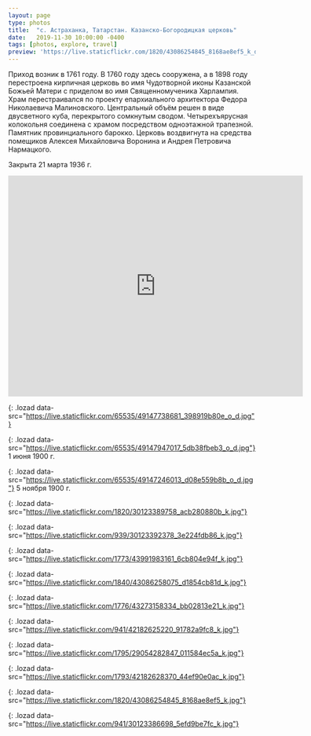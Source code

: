 ```yaml
---
layout: page
type: photos
title:  "с. Астраханка, Татарстан. Казанско-Богородицкая церковь"
date:   2019-11-30 10:00:00 -0400
tags: [photos, explore, travel]
preview: 'https://live.staticflickr.com/1820/43086254845_8168ae8ef5_k_d.jpg'
---
```


Приход возник в 1761 году. В 1760 году здесь сооружена, а в 1898 году перестроена кирпичная церковь во имя Чудотворной иконы Казанской Божьей Матери с приделом во имя Священномученика Харлампия. Храм перестраивался по проекту епархиального архитектора Федора Николаевича Малиновского. Центральный объём решен в виде двусветного куба, перекрытого сомкнутым сводом. Четырехъярусная колокольня соединена с храмом посредством одноэтажной трапезной. Памятник провинциального барокко. Церковь воздвигнута на средства помещиков Алексея Михайловича Воронина и Андрея Петровича Нармацкого.

Закрыта 21 марта 1936 г.

<iframe src="https://www.google.com/maps/embed?pb=!1m14!1m12!1m3!1d7589.77971037981!2d49.26064504842999!3d55.47947028087606!2m3!1f0!2f0!3f0!3m2!1i1024!2i768!4f13.1!5e1!3m2!1sen!2sca!4v1575141072237!5m2!1sen!2sca" width="600" height="450" frameborder="0" style="border:0" allowfullscreen="" class="post-map"></iframe>

![](){: .lozad data-src="https://live.staticflickr.com/65535/49147738681_398919b80e_o_d.jpg"}

![](){: .lozad data-src="https://live.staticflickr.com/65535/49147947017_5db38fbeb3_o_d.jpg"}
1 июня 1900 г.

![](){: .lozad data-src="https://live.staticflickr.com/65535/49147246013_d08e559b8b_o_d.jpg"}
5 ноября 1900 г.

![](){: .lozad data-src="https://live.staticflickr.com/1820/30123389758_acb280880b_k.jpg"}

![](){: .lozad data-src="https://live.staticflickr.com/939/30123392378_3e224fdb86_k.jpg"}

![](){: .lozad data-src="https://live.staticflickr.com/1773/43991983161_6cb804e94f_k.jpg"}

![](){: .lozad data-src="https://live.staticflickr.com/1840/43086258075_d1854cb81d_k.jpg"}

![](){: .lozad data-src="https://live.staticflickr.com/1776/43273158334_bb02813e21_k.jpg"}

![](){: .lozad data-src="https://live.staticflickr.com/941/42182625220_91782a9fc8_k.jpg"}

![](){: .lozad data-src="https://live.staticflickr.com/1795/29054282847_011584ec5a_k.jpg"}

![](){: .lozad data-src="https://live.staticflickr.com/1793/42182628370_44ef90e0ac_k.jpg"}

![](){: .lozad data-src="https://live.staticflickr.com/1820/43086254845_8168ae8ef5_k.jpg"}

![](){: .lozad data-src="https://live.staticflickr.com/941/30123386698_5efd9be7fc_k.jpg"}

